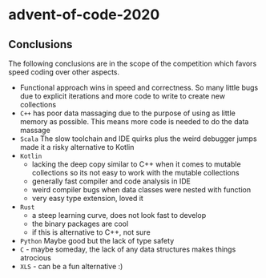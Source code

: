 # advent-of-code-2020

## Conclusions

The following conclusions are in the scope of the competition which favors speed coding over other aspects. 

 * Functional approach wins in speed and correctness. So many little bugs due to explicit iterations and more code to write to create new collections
 * `C++` has poor data massaging due to the purpose of using as little memory as possible. This means more code is needed to do the data massage
 * `Scala` The slow toolchain and IDE quirks plus the weird debugger jumps made it a risky alternative to Kotlin
 * `Kotlin` 
   * lacking the deep copy similar to C++ when it comes to mutable collections so its not easy to work with the mutable collections
   * generally fast compiler and code analysis in IDE
   * weird compiler bugs when data classes were nested with function
   * very easy type extension, loved it
 * `Rust` 
   * a steep learning curve, does not look fast to develop 
   * the binary packages are cool
   * if this is alternative to C++, not sure
 * `Python` Maybe good but the lack of type safety
 * `C` - maybe someday, the lack of any data structures makes things atrocious
 * `XLS` - can be a fun alternative :)

